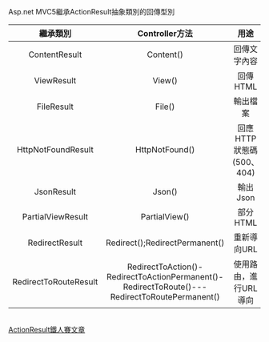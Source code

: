Asp.net MVC5繼承ActionResult抽象類別的回傳型別

|         繼承類別          |                                         Controller方法                                          |         用途         |
| :-------------------: | :-------------------------------------------------------------------------------------------: | :----------------: |
|     ContentResult     |                                           Content()                                           |       回傳文字內容       |
|      ViewResult       |                                            View()                                             |       回傳HTML       |
|      FileResult       |                                            File()                                             |        輸出檔案        |
|  HttpNotFoundResult   |                                        HttpNotFound()                                         | 回應HTTP狀態碼(500、404) |
|      JsonResult       |                                            Json()                                             |       輸出Json       |
|   PartialViewResult   |                                         PartialView()                                         |       部分HTML       |
|    RedirectResult     |                                Redirect();RedirectPermanent()                                 |      重新導向URL       |
| RedirectToRouteResult | RedirectToAction()-RedirectToActionPermanent()-RedirectToRoute()---RedirectToRoutePermanent() |    使用路由，進行URL導向    |


|                    |                  |                    |
| ------------------ | ---------------- | ------------------ |


[ActionResult鐵人賽文章](https://ithelp.ithome.com.tw/articles/10186530)